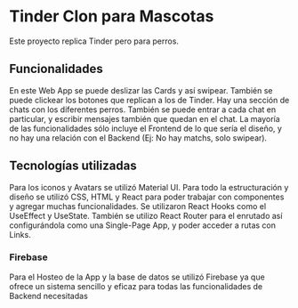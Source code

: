 # Tinder Clon para Mascotas

Este proyecto replica Tinder pero para perros.

## Funcionalidades 
En este Web App se puede deslizar las Cards y así swipear. También se puede clickear los botones que replican a los de Tinder. Hay una sección de chats con los diferentes perros. También se puede entrar a cada chat en particular, y escribir mensajes también que quedan en el chat.
La mayoría de las funcionalidades sólo incluye el Frontend de lo que sería el diseño, y no hay una relación con el Backend (Ej: No hay matchs, solo swipear).

## Tecnologías utilizadas
Para los iconos y Avatars se utilizó Material UI. Para todo la estructuración y diseño se utilizó CSS, HTML y React para poder trabajar con componentes y agregar muchas funcionalidades. Se utilizaron React Hooks como el UseEffect y UseState. También se utilizo React Router para el enrutado así configurándola como una Single-Page App, y poder acceder a rutas con Links.
### Firebase
Para el Hosteo de la App y la base de datos se utilizó Firebase ya que ofrece un sistema sencillo y eficaz para todas las funcionalidades de Backend necesitadas
